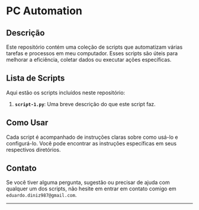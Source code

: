 # PC Automation

## Descrição

Este repositório contém uma coleção de scripts que automatizam várias tarefas e processos em meu computador. Esses scripts são úteis para melhorar a eficiência, coletar dados ou executar ações específicas.

## Lista de Scripts

Aqui estão os scripts incluídos neste repositório:

1. **`script-1.py`**: Uma breve descrição do que este script faz.

## Como Usar

Cada script é acompanhado de instruções claras sobre como usá-lo e configurá-lo. Você pode encontrar as instruções específicas em seus respectivos diretórios.

## Contato

Se você tiver alguma pergunta, sugestão ou precisar de ajuda com qualquer um dos scripts, não hesite em entrar em contato comigo em `eduardo.diniz987@gmail.com`.

---
